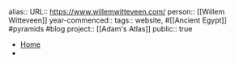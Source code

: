 alias::
URL:: https://www.willemwitteveen.com/
person:: [[Willem Witteveen]] 
year-commenced::
tags:: website, #[[Ancient Egypt]] #pyramids #blog 
project:: [[Adam's Atlas]] 
public:: true

- [Home](https://www.willemwitteveen.com/)
-